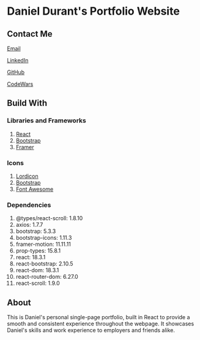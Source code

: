 # Daniel Durant's Portfolio Website

## Contact Me
  
  [Email](dannyjdurant@gmail.com)

  [LinkedIn](https://www.linkedin.com/in/daniel-durant-30a0252b9/)

  [GitHub](https://github.com/DDurant94)

  [CodeWars](https://www.codewars.com/users/ddurant94)

## Build With

### Libraries and Frameworks

  1. [React](https://react.dev/)
  2. [Bootstrap](https://react-bootstrap.github.io/docs/getting-started/introduction)
  3. [Framer](https://www.framer.com/motion/)

### Icons

  1. [Lordicon](https://lordicon.com/docs)
  2. [Bootstrap](https://lordicon.com/docs)
  3. [Font Awesome](https://fontawesome.com/icons)

### Dependencies
  
  1. @types/react-scroll: 1.8.10
  2. axios: 1.7.7
  3. bootstrap: 5.3.3
  4. bootstrap-icons: 1.11.3
  5. framer-motion: 11.11.11
  6. prop-types: 15.8.1
  7. react: 18.3.1
  8. react-bootstrap: 2.10.5
  9. react-dom: 18.3.1
  10. react-router-dom: 6.27.0
  11. react-scroll: 1.9.0

## About

  This is Daniel's personal single-page portfolio, built in React to provide a smooth and consistent experience throughout the webpage. It showcases Daniel's skills and work experience to employers and friends alike.
